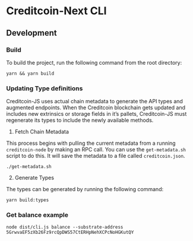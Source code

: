 # Creditcoin-Next CLI

## Development

### Build

To build the project, run the following command from the root directory:

```shell
yarn && yarn build
```

### Updating Type definitions

Creditcoin-JS uses actual chain metadata to generate the API types and augmented endpoints. When the Creditcoin blockchain gets updated and includes new extrinsics or storage fields in it’s pallets, Creditcoin-JS must regenerate its types to include the newly available methods.

1. Fetch Chain Metadata

This process begins with pulling the current metadata from a running `creditcoin-node` by making an RPC call. You can use the `get-metadata.sh` script to do this. It will save the metadata to a file called `creditcoin.json`.

```shell
./get-metadata.sh
```

2. Generate Types

The types can be generated by running the following command:

```shell
yarn build:types
```

### Get balance example

```shell
node dist/cli.js balance --substrate-address 5GrwvaEF5zXb26Fz9rcQpDWS57CtERHpNehXCPcNoHGKutQY
```

